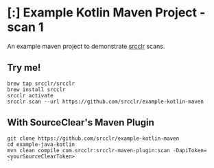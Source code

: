 # [:] Example Kotlin Maven Project - scan 1

An example maven project to demonstrate [srcclr](https://www.srcclr.com) scans.

## Try me!

```
brew tap srcclr/srcclr
brew install srcclr
srcclr activate
srcclr scan --url https://github.com/srcclr/example-kotlin-maven
```

## With SourceClear's Maven Plugin
```
git clone https://github.com/srcclr/example-kotlin-maven
cd example-java-kotlin
mvn clean compile com.srcclr:srcclr-maven-plugin:scan -DapiToken=<yourSourceClearToken>
``

